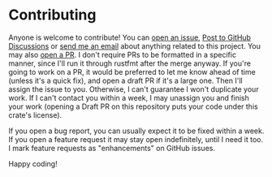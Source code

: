 # Contributing
Anyone is welcome to contribute!  You can [open an issue],
[Post to GitHub Discussions] or [send me an email] about anything related to
this project.  You may also [open a PR].  I don't require PRs to be formatted in
a specific manner, since I'll run it through rustfmt after the merge anyway.  If
you're going to work on a PR, it would be preferred to let me know ahead of time
(unless it's a quick fix), and open a draft PR if it's a large one.  Then I'll
assign the issue to you.  Otherwise, I can't guarantee I won't duplicate your
work.  If I can't contact you within a week, I may unassign you and finish your
work (opening a Draft PR on this repository puts your code under this crate's
license).

If you open a bug report, you can usually expect it to be fixed within a week.
If you open a feature request it may stay open indefinitely, until I need it
too.  I mark feature requests as "enhancements" on GitHub issues.

Happy coding!

[open an issue]: https://github.com/libcala/human/issues
[send me an email]: mailto:aldaronlau@gmail.com
[open a PR]: https://github.com/libcala/human/pulls
[Post to GitHub Discussions]: https://github.com/libcala/human/discussions
